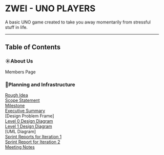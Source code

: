 # ZWEI - UNO PLAYERS

A basic UNO game created to take you away momentarily from stressful stuff in life.

---
## Table of Contents
### ☀️About Us
Members Page
### 📒Planning and Infrastructure
[Rough Idea](Documentation/RoughIdea.md)
<br>[Scope Statement](Documentation/ScopeStatement.md)
<br>[Milestone](Requirements/Milestones.md)
<br>[Executive Summary](Requirements/ExecutiveSummary.md)
<br>[Design Problem Frame]
<br>[Level 0 Design Diagram](Design/Zwei-LVL-0.drawio.pdf)
<br>[Level 1 Design Diagram](Design/Zwei-LVL-1(PVP).drawio.pdf)
<br>[UML Diagram]
<br>[Sprint Reports for Iteration 1](Documentation/Sprint_Report_Iteration_1.md)
<br>[Sprint Report for Iteration 2](Documentation/Sprint_Report_Iteration_2.md)
<br>[Meeting Notes](Documentation/MeetingNotes.md)




